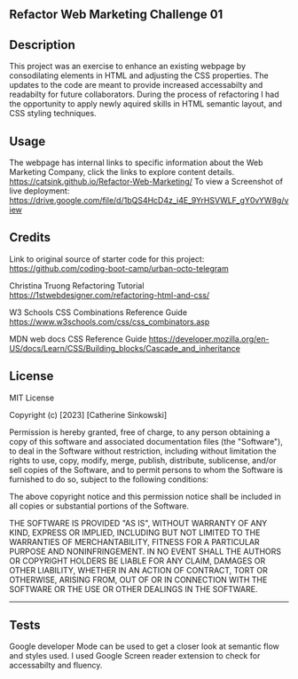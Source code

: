 ## Refactor Web Marketing Challenge 01

## Description
This project was an exercise to enhance an existing webpage by consodilating elements in HTML and adjusting the CSS properties. The updates to the code are meant to provide increased accessabilty and readabilty for future collaborators. During the process of refactoring I had the opportunity to apply newly aquired skills in HTML semantic layout, and CSS styling techniques.

## Usage
The webpage has internal links to specific information about the Web Marketing Company, click the links to explore content details. https://catsink.github.io/Refactor-Web-Marketing/
To view a Screenshot of live deployment:
https://drive.google.com/file/d/1bQS4HcD4z_i4E_9YrHSVWLF_gY0vYW8g/view

## Credits
Link to original source of starter code for this project:
https://github.com/coding-boot-camp/urban-octo-telegram

Christina Truong 
Refactoring Tutorial
https://1stwebdesigner.com/refactoring-html-and-css/

W3 Schools CSS Combinations Reference Guide
https://www.w3schools.com/css/css_combinators.asp

MDN web docs CSS Reference Guide
https://developer.mozilla.org/en-US/docs/Learn/CSS/Building_blocks/Cascade_and_inheritance

## License
MIT License

Copyright (c) [2023] [Catherine Sinkowski]

Permission is hereby granted, free of charge, to any person obtaining a copy
of this software and associated documentation files (the "Software"), to deal
in the Software without restriction, including without limitation the rights
to use, copy, modify, merge, publish, distribute, sublicense, and/or sell
copies of the Software, and to permit persons to whom the Software is
furnished to do so, subject to the following conditions:

The above copyright notice and this permission notice shall be included in all
copies or substantial portions of the Software.

THE SOFTWARE IS PROVIDED "AS IS", WITHOUT WARRANTY OF ANY KIND, EXPRESS OR
IMPLIED, INCLUDING BUT NOT LIMITED TO THE WARRANTIES OF MERCHANTABILITY,
FITNESS FOR A PARTICULAR PURPOSE AND NONINFRINGEMENT. IN NO EVENT SHALL THE
AUTHORS OR COPYRIGHT HOLDERS BE LIABLE FOR ANY CLAIM, DAMAGES OR OTHER
LIABILITY, WHETHER IN AN ACTION OF CONTRACT, TORT OR OTHERWISE, ARISING FROM,
OUT OF OR IN CONNECTION WITH THE SOFTWARE OR THE USE OR OTHER DEALINGS IN THE
SOFTWARE.

----

## Tests
Google developer Mode can be used to get a closer look at semantic flow and styles used. I used Google Screen reader extension to check for accessabilty and fluency. 
